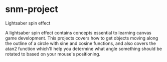 # snm-project
Lightsaber spin effect

A lightsaber spin effect contains concepts essential to learning canvas game development. This projects covers how to get objects moving along the outline of a circle with sine and cosine functions, and also covers the atan2 function which'll help you determine what angle something should be rotated to based on your mouse's positioning.
